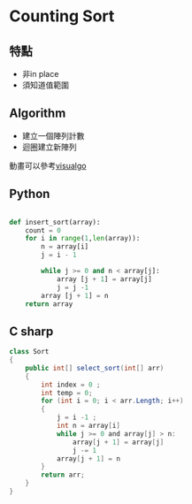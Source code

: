 # Counting Sort

## 特點
<ul>
    <li>非in place </li>
    <li>須知道值範圍</li>    
</ul>

## Algorithm 

<ul>
    <li>建立一個陣列計數</li>
    <li>迴圈建立新陣列</li>    
</ul>



動畫可以參考<a href ="https://visualgo.net/en/sorting">visualgo </a>


## Python




``` python

def insert_sort(array):
    count = 0 
    for i in range(1,len(array)): 
        n = array[i]
        j = i - 1

        while j >= 0 and n < array[j]:            
            array [j + 1] = array[j]
            j = j -1        
        array [j + 1] = n         
    return array   
```


## C sharp

``` csharp
class Sort
{
    public int[] select_sort(int[] arr)
    {
        int index = 0 ;
        int temp = 0;
        for (int i = 0; i < arr.Length; i++)
        {
            j = i -1 ;
            int n = array[i]
            while j >= 0 and array[j] > n:
                array[j + 1] = array[j]
                j -= 1
            array[j + 1] = n
        }
        return arr;
    }       
}
```










